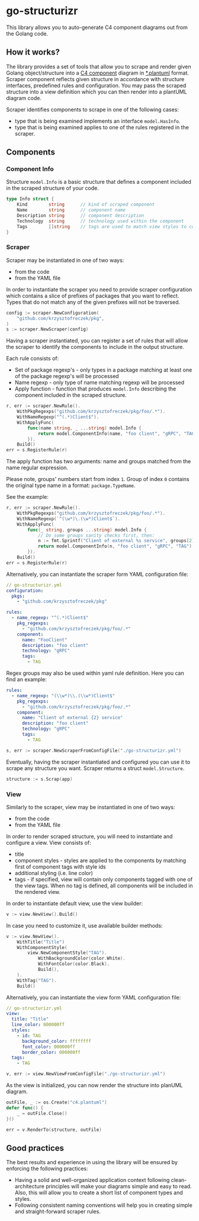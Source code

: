 # go-structurizr
This library allows you to auto-generate C4 component diagrams out from the Golang code.

## How it works?
The library provides a set of tools that allow you to scrape and render given Golang object/structure into a [C4 component](https://c4model.com/) diagram in [*.plantuml](https://plantuml.com/) format.
Scraper component reflects given structure in accordance with structure interfaces, predefined rules and configuration. You may pass the scraped structure into a view definition which you can then render into a plantUML diagram code. 

Scraper identifies components to scrape in one of the following cases:
* type that is being examined implements an interface `model.HasInfo`.
* type that is being examined applies to one of the rules registered in the scraper.

## Components

### Component Info

Structure `model.Info` is a basic structure that defines a component included in the scraped structure of your code.
```go
type Info struct {
	Kind        string      // kind of scraped component
	Name        string      // component name
	Description string      // component description
	Technology  string      // technology used within the component
	Tags        []string    // tags are used to match view styles to component
}
```

### Scraper

Scraper may be instantiated in one of two ways:
* from the code
* from the YAML file

In order to instantiate the scraper you need to provide scraper configuration which contains a slice of prefixes of packages that you want to reflect. Types that do not match any of the given prefixes will not be traversed. 
```go
config := scraper.NewConfiguration(
    "github.com/krzysztofreczek/pkg",
)
s := scraper.NewScraper(config)
```

Having a scraper instantiated, you can register a set of rules that will allow the scraper to identify the components to include in the output structure.

Each rule consists of:
* Set of package regexp's - only types in a package matching at least one of the package regexp's will be processed
* Name regexp - only type of name matching regexp will be processed
* Apply function - function that produces `model.Info` describing the component included in the scraped structure.

```go
r, err := scraper.NewRule().
    WithPkgRegexps("github.com/krzysztofreczek/pkg/foo/.*").
    WithNameRegexp("^(.*)Client$").
    WithApplyFunc(
        func(name string, _ ...string) model.Info {
            return model.ComponentInfo(name, "foo client", "gRPC", "TAG")
        }).
    Build()
err = s.RegisterRule(r)
```

The apply function has two arguments: name and groups matched from the name regular expression. 

Please note, groups' numbers start from index `1`. Group of index `0` contains the original type name in a format: `package.TypeName`.

See the example:
```go
r, err := scraper.NewRule().
    WithPkgRegexps("github.com/krzysztofreczek/pkg/foo/.*").
    WithNameRegexp(`^(\w*)\.(\w*)Client$`).
    WithApplyFunc(
        func(_ string, groups ...string) model.Info {
            // Do some groups sanity checks first, then:
            n := fmt.Sprintf("Client of external %s service", groups[2])
            return model.ComponentInfo(n, "foo client", "gRPC", "TAG")
        }).
    Build()
err = s.RegisterRule(r)
```

Alternatively, you can instantiate the scraper form YAML configuration file:
```yaml
// go-structurizr.yml
configuration:
  pkgs:
    - "github.com/krzysztofreczek/pkg"

rules:
  - name_regexp: "^(.*)Client$"
    pkg_regexps:
      - "github.com/krzysztofreczek/pkg/foo/.*"
    component:
      name: "FooClient"
      description: "foo client"
      technology: "gRPC"
      tags:
        - TAG
```

Regex groups may also be used within yaml rule definition. Here you can find an example:
```yaml
rules:
  - name_regexp: "(\\w*)\\.(\\w*)Client$"
    pkg_regexps:
      - "github.com/krzysztofreczek/pkg/foo/.*"
    component:
      name: "Client of external {2} service"
      description: "foo client"
      technology: "gRPC"
      tags:
        - TAG
```

```go
s, err := scraper.NewScraperFromConfigFile("./go-structurizr.yml")
```

Eventually, having the scraper instantiated and configured you can use it to scrape any structure you want. Scraper returns a struct `model.Structure`.
```go
structure := s.Scrap(app)
```

### View

Similarly to the scraper, view may be instantiated in one of two ways:
* from the code
* from the YAML file

In order to render scraped structure, you will need to instantiate and configure a view.
View consists of:
* title
* component styles - styles are applied to the components by matching first of component tags with style ids
* additional styling (i.e. line color)
* tags - if specified, view will contain only components tagged with one of the view tags. When no tag is defined, all components will be included in the rendered view.

In order to instantiate default view, use the view builder:
```go
v := view.NewView().Build()
```

In case you need to customize it, use available builder methods:
```go
v := view.NewView().
    WithTitle("Title")
    WithComponentStyle(
        view.NewComponentStyle("TAG").
            WithBackgroundColor(color.White).
            WithFontColor(color.Black).
            Build(),
    ).
    WithTag("TAG").
    Build()
```

Alternatively, you can instantiate the view form YAML configuration file:
```yaml
// go-structurizr.yml
view:
  title: "Title"
  line_color: 000000ff
  styles:
    - id: TAG
      background_color: ffffffff
      font_color: 000000ff
      border_color: 000000ff
  tags:
    - TAG
```

```go
v, err := view.NewViewFromConfigFile("./go-structurizr.yml")
```

As the view is initialized, you can now render the structure into planUML diagram.
```go
outFile, _ := os.Create("c4.plantuml")
defer func() {
    _ = outFile.Close()
}()

err = v.RenderTo(structure, outFile)
```

## Good practices
The best results and experience in using the library will be ensured by enforcing the following practices:
- Having a solid and well-organized application context following clean-architecture principles will make your diagrams simple and easy to read. Also, this will allow you to create a short list of component types and styles.
- Following consistent naming conventions will help you in creating simple and straight-forward scraper rules.
